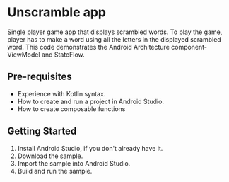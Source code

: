 Unscramble app
=================================

Single player game app that displays scrambled words. To play the game, player has to make a
word using all the letters in the displayed scrambled word.
This code demonstrates the Android Architecture component- ViewModel and StateFlow.

Pre-requisites
--------------
* Experience with Kotlin syntax.
* How to create and run a project in Android Studio.
* How to create composable functions

Getting Started
---------------
1. Install Android Studio, if you don't already have it.
2. Download the sample.
3. Import the sample into Android Studio.
4. Build and run the sample.

